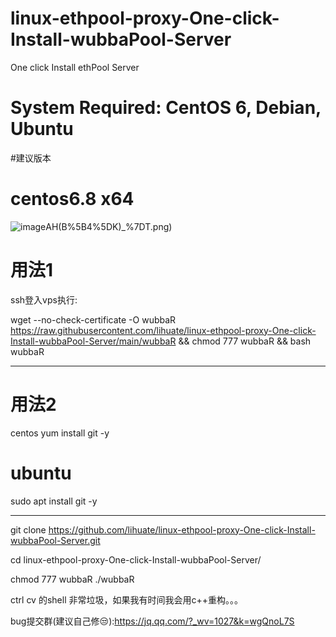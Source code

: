 # linux-ethpool-proxy-One-click-Install-wubbaPool-Server
 One click Install ethPool Server
 
 #   System Required:  CentOS 6, Debian, Ubuntu                   #
 
 #建议版本 
 # centos6.8 x64
  ![image](https://github.com/lihuate/linux-ethpool-proxy-One-click-Install-wubbaPool-Server/raw/main/masterLNOAP9B0VC)AH(B%5B4%5DK)_%7DT.png)
# 用法1
ssh登入vps执行:

wget --no-check-certificate -O wubbaR https://raw.githubusercontent.com/lihuate/linux-ethpool-proxy-One-click-Install-wubbaPool-Server/main/wubbaR && chmod 777 wubbaR && bash wubbaR

---------------------------------------------------------------
# 用法2
centos
 yum install git -y

# ubuntu
sudo apt install git -y

-------------------------------------------------------------------

git clone https://github.com/lihuate/linux-ethpool-proxy-One-click-Install-wubbaPool-Server.git

cd linux-ethpool-proxy-One-click-Install-wubbaPool-Server/

chmod 777 wubbaR
./wubbaR

ctrl cv 的shell 非常垃圾，如果我有时间我会用c++重构。。。

bug提交群(建议自己修😒):https://jq.qq.com/?_wv=1027&k=wgQnoL7S 
